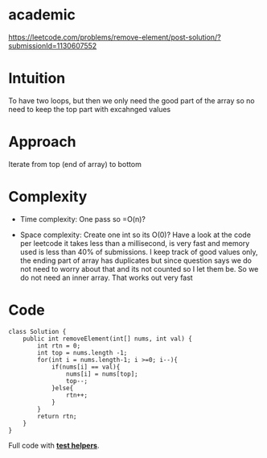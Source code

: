 # academic

https://leetcode.com/problems/remove-element/post-solution/?submissionId=1130607552

# Intuition

To have two loops, but then we only need the good part of the array so no need to keep the top part with excahnged
values

# Approach

Iterate from top (end of array) to bottom

# Complexity

- Time complexity:
  One pass so =O(n)?

- Space complexity:
  Create one int so its O(0)? Have a look at the code per leetcode it takes less than a millisecond, is very fast and
  memory used is less than 40% of submissions. I keep track of good values only, the ending part of array has duplicates
  but since question says we do not need to worry about that and its not counted so I let them be. So we do not need an
  inner array. That works out very fast

# Code

```
class Solution {
    public int removeElement(int[] nums, int val) {
        int rtn = 0;
        int top = nums.length -1;
        for(int i = nums.length-1; i >=0; i--){
            if(nums[i] == val){
                nums[i] = nums[top];
                top--;
            }else{
                rtn++;
            }
        }
        return rtn;
    }
}
```

Full code with [**test helpers**](https://github.com/tgkprog/academic/blob/master/src/main/java/leet/simple/RemoveValueInPlaceFromArray.java).
